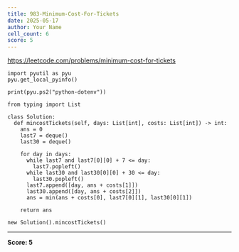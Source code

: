 ```yaml
---
title: 983-Minimum-Cost-For-Tickets
date: 2025-05-17
author: Your Name
cell_count: 6
score: 5
---
```


https://leetcode.com/problems/minimum-cost-for-tickets


```
import pyutil as pyu
pyu.get_local_pyinfo()
```


```
print(pyu.ps2("python-dotenv"))
```


```
from typing import List
```


```
class Solution:
  def mincostTickets(self, days: List[int], costs: List[int]) -> int:
    ans = 0
    last7 = deque()
    last30 = deque()

    for day in days:
      while last7 and last7[0][0] + 7 <= day:
        last7.popleft()
      while last30 and last30[0][0] + 30 <= day:
        last30.popleft()
      last7.append([day, ans + costs[1]])
      last30.append([day, ans + costs[2]])
      ans = min(ans + costs[0], last7[0][1], last30[0][1])

    return ans
```


```
new Solution().mincostTickets()
```


---
**Score: 5**